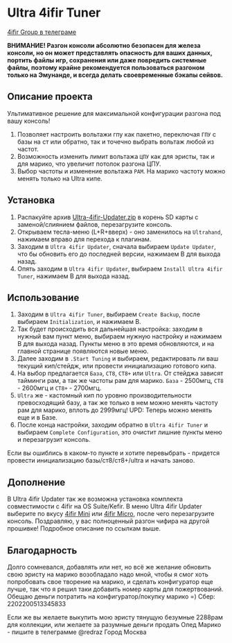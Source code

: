 # Ultra 4ifir Tuner

[4ifir Group в телеграме](https://t.me/For4ifir)

**ВНИМАНИЕ! Разгон консоли абсолютно безопасен для железа консоли, но он может представлять опасность для ваших данных, портить файлы игр, сохранения или даже повредить системные файлы, поэтому крайне рекомендуется пользоваться разгоном только на Эмунанде, и всегда делать своевременные бэкапы сейвов.**

## Описание проекта
Ультимативное решение для максимальной конфигурации разгона под вашу консоль!

1. Позволяет настроить вольтажи гпу как пакетно, переключая `ГПУ` с базы на ст или обратно, так и точечно выбрать вольтаж любой из частот.
2. Возможность изменить лимит вольтажа `ЦПУ` как для эристы, так и для марико, что увеличит потолок разгона ЦПУ.
3. Выбор частоты и изменение вольтажа `РАМ`. На марико частоту можно менять только на Ultra кипе.


## Установка

1. Распакуйте архив [Ultra-4ifir-Updater.zip](https://github.com/redraz/Ultra-4ifir-Updater/releases/download/latest/Ultra-4ifir-Updater.zip) в корень SD карты с заменой/слиянием файлов, перезагрузите консоль.
2. Открываем тесла-меню (L+R+вверх) - оно заменилось на `Ultrahand`, нажимаем вправо для перехода к плагинам.
3. Заходим в `Ultra 4ifir Updater`, сначала выбираем `Update Updater`, что бы обновить его до последней версии, нажимаем B для выхода назад.
4. Опять заходим в `Ultra 4ifir Updater`, выбираем `Install Ultra 4ifir Tuner`, нажимаем B для выхода назад.


## Использование

1. Заходим в `Ultra 4ifir Tuner`, выбираем `Create Backup`, после выбираем `Initialization`, и нажимаем B.
2. Так будет происходить вся дальнейшая настройка: заходим в нужный вам пункт меню, выбираем нужную настройку и нажимаем B для выхода назад. Пункты меню в это время обновляются, и на главной странице появляются новые меню.
3. Далее заходим в `.Start Tuning` и выбираем, редактировать ли ваш текущий кип/стейдж, или провести инициализацию готового кипа.
4. На выбор предлагается `База`, `СТ8`, `СТ8+` или `Ultra`. От стейджа зависят тайминги рам, а так же частоты рам для марико. `База` - 2500мгц, `СТ8` - 2600мгц и `СТ8+` - 2700мгц.
5. `Ultra` же - кастомный кип по уровню производительности превосходящий базу, а так же только в нем можно менять частоту рам для марико, вплоть до 2999мгц! UPD: Теперь можно менять еще и в Базе.
6. После конца настройки, заходим обратно в `Ultra 4ifir Tuner` и выбираем `Complete Сonfiguration`, это очистит лишние пункты меню и перезагрузит консоль.

Если вы ошиблись в каком-то пункте и хотите перевыбрать - придется провести инициализацию базы/ст8/ст8+/ultra и начать заново.


## Дополнение

В Ultra 4ifir Updater так же возможна установка комплекта совместимости с 4ifir на OS Suite/Kefir. В меню Ultra 4ifir Updater выберите по вкусу [4ifir Mini](https://github.com/redraz/4ifir-Mini) или [4ifir Micro](https://github.com/redraz/4ifir-Micro), после чего перезагрузите консоль. Поздравляю, у вас полноценный разгон чифира на другой прошивке! Подробное описание по ссылкам выше.



## Благодарность

Долго сомневался, добавлять или нет, но всё же желание обновить свою эристу на марико возобладало надо мной, чтобы я смог хоть попробовать свое творение на марико, и сделать конфигуратор еще лучше, так что я решил таки добавить номер карты для пожертвований.
Обещаю деньги потратить на конфигуратор/покупку марико =)
Сбер: 2202200513345833

Если же вы желаете выкупить мою эристу тянущую безумные 2288рам для коллекции, или желаете за разумные деньги продать Олед Марико - пишите в телеграмме @redraz
Город Москва
